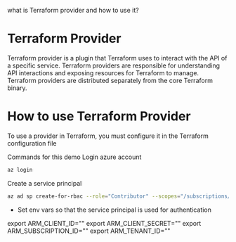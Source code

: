 what is Terraform provider and how to use it?

# Terraform Provider
Terraform provider is a plugin that Terraform uses to interact with the API of a specific service. Terraform providers are responsible for understanding API interactions and exposing resources for Terraform to manage. Terraform providers are distributed separately from the core Terraform binary.

# How to use Terraform Provider
To use a provider in Terraform, you must configure it in the Terraform configuration file

Commands for this demo
Login azure account 

```bash
az login
```

Create a service principal

```bash
az ad sp create-for-rbac --role="Contributor" --scopes="/subscriptions/<subscription_id>"
```

* Set env vars so that the service principal is used for authentication

export ARM_CLIENT_ID=""
export ARM_CLIENT_SECRET=""
export ARM_SUBSCRIPTION_ID=""
export ARM_TENANT_ID=""